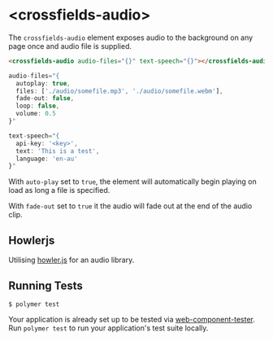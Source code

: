 # \<crossfields-audio\>

The `crossfields-audio` element exposes audio to the background on any page once and audio file is supplied.

```html
<crossfields-audio audio-files="{}" text-speech="{}"></crossfields-audio>
```

```Javascript
audio-files="{
  autoplay: true,
  files: ['./audio/somefile.mp3', './audio/somefile.webm'],
  fade-out: false,
  loop: false,
  volume: 0.5
}"
```

```Javascript
text-speech="{
  api-key: '<key>',
  text: 'This is a test',
  language: 'en-au'
}"
```

With `auto-play` set to `true`, the element will automatically begin playing on
load as long a file is specified.

With `fade-out` set to `true` it the audio will fade out at the end of the audio
clip.

## Howlerjs

Utilising [howler.js](https://github.com/goldfire/howler.js) for an audio library.

## Running Tests

```
$ polymer test
```

Your application is already set up to be tested via [web-component-tester](https://github.com/Polymer/web-component-tester). Run `polymer test` to run your application's test suite locally.
